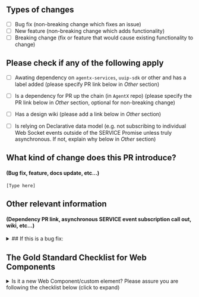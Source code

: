 ## Types of changes
<!--- What types of changes does your code introduce? Put an `x` in all the boxes that apply: -->
- [ ] Bug fix (non-breaking change which fixes an issue)
- [ ] New feature (non-breaking change which adds functionality)
- [ ] Breaking change (fix or feature that would cause existing functionality to change)

## Please check if any of the following apply
- [ ] Awating dependency on `agentx-services`, `uuip-sdk` or other and has a label added (please specify PR link below in *Other* section)
- [ ] Is a dependency for PR up the chain (in `AgentX` repo) (please specify the PR link below in *Other* section, optional for non-breaking change)
- [ ] Has a design wiki (please add a link below in *Other* section)
- [ ] Is relying on Declarative data model (e.g. not subscribing to individual Web Socket events outside of the SERVICE Promise unless truly asynchronous. If not, explain why below in *Other* section)


## What kind of change does this PR introduce?
#### (Bug fix, feature, docs update, etc...)

`[Type here]`

## Other relevant information
#### (Dependency PR link, asynchronous SERVICE event subscription call out, wiki, etc...)

<details>
<summary>
## If this is a bug fix:
</summary>

## What is the current behavior?
#### (You can link to an open issue)

`[Type here]`

## What is the new behavior
#### (if this is a feature change)?

`[Type here]`
</details>

## The Gold Standard Checklist for Web Components
<details>
<summary>Is it a new Web Component/custom element? Please assure you are following the checklist below (click to expand)</summary>

### Loading

- [ ] [Expressed Dependencies](https://github.com/webcomponents/gold-standard/wiki/Expressed-Dependencies) — Does the component import or otherwise load all of its own dependencies?

- [ ] [Load Order Independence](https://github.com/webcomponents/gold-standard/wiki/Load-Order-Independence) — Can you load the component at any point?

- [ ] [Relative Paths](https://github.com/webcomponents/gold-standard/wiki/Relative-Paths) — Are all paths relative to required resources (images, etc.) relative to the component source?

### DOM Presence

- [ ] [Plain Tag](https://github.com/webcomponents/gold-standard/wiki/Plain-Tag) — Can you instantiate the component with just a plain tag (<my-element>)?

- [ ] [Parent/Child Independence](https://github.com/webcomponents/gold-standard/wiki/Parent-Child-Independence) — Can you use the component inside any type of parent element, or with any type of child elements?

- [ ] [Declared Semantics](https://github.com/webcomponents/gold-standard/wiki/Declared-Semantics) — Does the component expose its semantics by wrapping/extending a native element, or using ARIA roles, states, and properties? *Accessibility*

- [ ] [Meaningful Structure](https://github.com/webcomponents/gold-standard/wiki/Meaningful-Structure) — Does the component's DOM structure reflect the meaningful relationship between elements, such that those relationships are clear to a user relying on an assistive device? [*Accessibility*](https://github.com/webcomponents/gold-standard/wiki#accessibility)

- [ ] [Labels](https://github.com/webcomponents/gold-standard/wiki/Labels) — Are the component's significant elements labeled such that a user relying on an assistive device can understand what those elements are for? [*Accessibility*](https://github.com/webcomponents/gold-standard/wiki#accessibility)

- [ ] [Local Effects](https://github.com/webcomponents/gold-standard/wiki/Local-Effects) — Does the component limit its effects to itself (or a designated target element)?

- [ ] [Detached Instantiation](https://github.com/webcomponents/gold-standard/wiki/Detached-Instantiation) — Can the component be instantiated without being part of the document?

- [ ] [Detachment](https://github.com/webcomponents/gold-standard/wiki/Detachment) — If the component is detached, does it stop listening to page events, and generally suspend non-essential tasks?

- [ ] [Reattachment](https://github.com/webcomponents/gold-standard/wiki/Reattachment) — Can a detached component be added back to the page?

### Content

- [ ] [Children Visible](https://github.com/webcomponents/gold-standard/wiki/Children-Visible) — If the component is visible and given an initial set of children, are those children visible without any attributes, methods, event handlers, or styles required?

- [ ] [Content Assignment](https://github.com/webcomponents/gold-standard/wiki/Content-Assignment) — Can you place a `<slot>` element inside a component instance and have the component treat the assigned content as if it were directly inside the component?

- [ ] [Content Changes](https://github.com/webcomponents/gold-standard/wiki/Content-Changes) — Will the component respond to runtime changes in its content (including distributed content)?

- [ ] [Child Independence](https://github.com/webcomponents/gold-standard/wiki/Child-Independence) — Can you use the component with a wide range of child element types?

- [ ] [Auxiliary Content](https://github.com/webcomponents/gold-standard/wiki/Auxiliary-Content) — Does the component permit the use of child elements that perform auxiliary functions?

- [ ] [Back-End Independence](https://github.com/webcomponents/gold-standard/wiki/Back-End-Independence) — Can the component retrieve its content from a variety of a back-end services?

### Interaction

- [ ] [Focusable](https://github.com/webcomponents/gold-standard/wiki/Focusable) — If the component is interactive, can you navigate to/through it with Tab and Shift+Tab? [*Accessibility*](https://github.com/webcomponents/gold-standard/wiki#accessibility)

- [ ] [Keyboard Support](https://github.com/webcomponents/gold-standard/wiki/Keyboard-Support) — Can you use the basic aspects of component exclusively with the keyboard? [*Accessibility*](https://github.com/webcomponents/gold-standard/wiki#accessibility)

- [ ] [Redundant Sound](https://github.com/webcomponents/gold-standard/wiki/Redundant-Sound) — If the component uses sound to communicate information, does it also provide the same information another way? [*Accessibility*](https://github.com/webcomponents/gold-standard/wiki#accessibility)

### Styling

- [ ] [Presentable](https://github.com/webcomponents/gold-standard/wiki/Presentable) — If the component is instantiated with no explicit styling, is it reasonably attractive, such that someone could feel comfortable presenting it as is?

- [ ] [Generic Styling](https://github.com/webcomponents/gold-standard/wiki/Generic-Styling) — Generally speaking, is the component’s default appearance straightforward and subdued?

- [ ] [Informational Animation](https://github.com/webcomponents/gold-standard/wiki/Informational-Animation) — Does the component’s default styling only use animation to communicate visually what is happening, rather than for purely artistic effects?

- [ ] [Static Initial Render](https://github.com/webcomponents/gold-standard/wiki/Static-Initial-Render) — Does the component avoid initial animated transitions?

- [ ] [Default Font](https://github.com/webcomponents/gold-standard/wiki/Default-Font) — By default, does the component use the inherited font face, size, style, and weight?

- [ ] [Default Colors](https://github.com/webcomponents/gold-standard/wiki/Default-Colors) — By default, does the component make use of the inherited forecolor and backcolor?

- [ ] [Focus Visible](https://github.com/webcomponents/gold-standard/wiki/Focus-Visible) — Can you easily see when the component has focus? [*Accessibility*](https://github.com/webcomponents/gold-standard/wiki#accessibility)

- [ ] [Redundant Color](https://github.com/webcomponents/gold-standard/wiki/Redundant-Color) — If the component uses color to communicate information, does it also provide the same information another way? [*Accessibility*](https://github.com/webcomponents/gold-standard/wiki#accessibility)

- [ ] [Size to Content](https://github.com/webcomponents/gold-standard/wiki/Size-to-Content) — Does the component automatically size itself to contain its content by default?

- [ ] [Stretch to Fit](https://github.com/webcomponents/gold-standard/wiki/Stretch-to-Fit) — If you stretch the component (e.g., with absolute positioning or CSS flex), do its elements appropriately stretch as well?

- [ ] [Sufficient Contrast](https://github.com/webcomponents/gold-standard/wiki/Sufficient-Contrast) — Are labels, icons, etc. perceivable and usable by low vision users? [*Accessibility*](https://github.com/webcomponents/gold-standard/wiki#accessibility)

- [ ] [High Contrast](https://github.com/webcomponents/gold-standard/wiki/High-Contrast) — Is the component perceivable and usable when High Contrast Mode is enabled? [*Accessibility*](https://github.com/webcomponents/gold-standard/wiki#accessibility)

- [ ] [Automatic Positioning](https://github.com/webcomponents/gold-standard/wiki/Automatic-Positioning) — Does the component automatically calculate positions for its elements?

- [ ] [Child Positioning](https://github.com/webcomponents/gold-standard/wiki/Child-Positioning) — Can child elements be positioned relative to their container within the component?

- [ ] [Responsive](https://github.com/webcomponents/gold-standard/wiki/Responsive) — Does the component scale well to standard mobile, tablet, and desktop screen sizes?

- [ ] [Magnification](https://github.com/webcomponents/gold-standard/wiki/Magnification) — Does the component render correctly when magnified? [*Accessibility*](https://github.com/webcomponents/gold-standard/wiki#accessibility)

- [ ] [Style Recalc](https://github.com/webcomponents/gold-standard/wiki/Style-Recalc) — Can you apply styles to a component instance even after it’s attached to the document?

- [ ] [Size Recalc](https://github.com/webcomponents/gold-standard/wiki/Size-Recalc) — If the component manually positions any subelements relative to its own size, does it appropriately recalc these positions when its own size changes?

### API

- [ ] [Member Order Independence](https://github.com/webcomponents/gold-standard/wiki/Member-Order-Independence) — Can you set or invoke the component’s attributes, properties, and methods in any order?

- [ ] [Member Combinations](https://github.com/webcomponents/gold-standard/wiki/Member-Combinations) — Can you generally use all the component’s attributes, properties, and methods in any combination?

- [ ] [Member Stability](https://github.com/webcomponents/gold-standard/wiki/Member-Stability) — If you change a component property or contents, then immediately get that property or contents, do you generally get the same result back?

- [ ] [Required Properties](https://github.com/webcomponents/gold-standard/wiki/Required-Properties) — Does the component avoid requiring properties to be set unless absolutely necessary?

- [ ] [Exposed Methods](https://github.com/webcomponents/gold-standard/wiki/Exposed-Methods) — Can you programmatically trigger all of the component’s key functionality through methods, rather than relying on user interaction?

- [ ] [Exposed Events](https://github.com/webcomponents/gold-standard/wiki/Exposed-Events) — Does the component raise events for all key points in its use?

- [ ] [Property Change Events](https://github.com/webcomponents/gold-standard/wiki/Property-Change-Events) — Does the component raise property change events when — and only when — properties change in response to internal component activity?

- [ ] [Documented API](https://github.com/webcomponents/gold-standard/wiki/Documented-API) — Does the component document its public API?

- [ ] [Hide Internal Members](https://github.com/webcomponents/gold-standard/wiki/Hide-Internal-Members) — Does the component avoid exposing internal members in its public API?

### Performance

- [ ] [Computational Performance](https://github.com/webcomponents/gold-standard/wiki/Computational-Performance) — Generally speaking, does the component perform its core functions reasonably quickly?

- [ ] [Network Performance](https://github.com/webcomponents/gold-standard/wiki/Network-Performance) — If the component uses the network, does it do so efficiently?

- [ ] [Render Performance](https://github.com/webcomponents/gold-standard/wiki/Render-Performance) — Is the component quick to get pixels on the screen when first loading and when updating?

- [ ] [Vector Graphics](https://github.com/webcomponents/gold-standard/wiki/Vector-Graphics) — Where possible and appropriate, are the component’s graphics in a scalable vector form?

- [ ] [Progress Feedback](https://github.com/webcomponents/gold-standard/wiki/Progress-Feedback) — For long operations, can the component provide appropriate feedback?

### Localization

- [ ] [Localizable Strings](https://github.com/webcomponents/gold-standard/wiki/Localizable-Strings) — Can text presented by the component be replaced for use in other languages?

- [ ] [Date+Time Format](https://github.com/webcomponents/gold-standard/wiki/Date+Time-Format) — If the component accepts or renders dates and/or times, can you change the date/time format?

- [ ] [Currency Format](https://github.com/webcomponents/gold-standard/wiki/Currency-Format) — If the component accepts or renders currency amounts, can you change the currency format?

- [ ] [Right-to-Left](https://github.com/webcomponents/gold-standard/wiki/Right-to-Left) — Can the component be configured to flip its presentation for use in right-to-left languages like Arabic and Hebrew?

### Factoring

- [ ] [Base Class](https://github.com/webcomponents/gold-standard/wiki/Base-Class) — If the component is a special case of another component, does it appropriately subclass from (or at least compose an instance of) that base class?

- [ ] [Composition](https://github.com/webcomponents/gold-standard/wiki/Composition) — Does the component appropriately delegate responsibilities to existing standard components when possible?

- [ ] [Subclassable](https://github.com/webcomponents/gold-standard/wiki/Subclassable) — Is the component subclassable?

- [ ] [Overridable Methods](https://github.com/webcomponents/gold-standard/wiki/Overridable-Methods) — Does the component provide internal methods for key functionality, such that a subclass can override those methods to refine their behavior?

### Development

- [ ] [Code Style Guide](https://github.com/webcomponents/gold-standard/wiki/Code-Style-Guide) — Does the source code comply with a standard source code style guide?

- [ ] [Open License](https://github.com/webcomponents/gold-standard/wiki/Open-License) — If the component presents itself as open source, has it been assigned a standard form of a common open source license?

- [ ] [Clean Console](https://github.com/webcomponents/gold-standard/wiki/Clean-Console) — Does the component avoid writing to the debug console unless specifically requested to do so?

- [ ] [Prefixed Name](https://github.com/webcomponents/gold-standard/wiki/Prefixed-Name) — Does the component have a name prefixed with a project name, element collection name, organization, or something with semantic meaning?
</details>